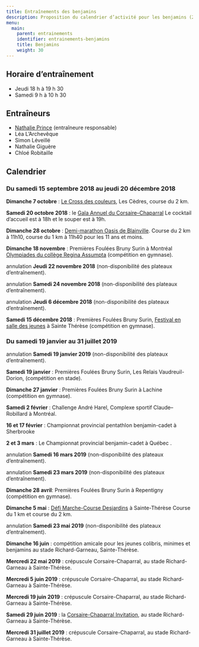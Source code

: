 ```yaml
---
title: Entraînements des benjamins
description: Proposition du calendrier d’activité pour les benjamins (2006–2007).
menu:
  main:
    parent: entrainements
    identifier: entrainements-benjamins
    title: Benjamins
    weight: 30
---
```


## Horaire d’entraînement

- Jeudi 18 h à 19 h 30
- Samedi 9 h à 10 h 30

## Entraîneurs

- [Nathalie Prince](/club/entraineurs/nathalie-prince/) (entraîneure responsable)
- Léa L’Archevêque
- Simon Léveillé
- Nathalie Giguère
- Chloé Robitaille

## Calendrier

### Du samedi 15 septembre 2018 au jeudi 20 décembre 2018

**Dimanche 7 octobre** : [Le Cross des couleurs](https://www.circuitendurance.ca/cross-des-couleurs/), Les Cèdres, course du 2 km.

**Samedi 20 octobre 2018** : le [Gala Annuel du Corsaire–Chaparral](/club/gala-annuel/) Le cocktail d’accueil est à 18h et le souper est à 19h.

**Dimanche 28 octobre** : [Demi-marathon Oasis de Blainville](https://www.lacoursedeblainville.com/fr/). Course du 2 km à 11h10, course du 1 km à 11h40 pour les 11 ans et moins.

**Dimanche 18 novembre** : Premières Foulées Bruny Surin à Montréal [Olympiades du collège Regina Assumpta](https://campagnes.corsaire-chaparral.org/inscription-olympiades-regina-assumpta) (compétition en gymnase).

<span class="badge badge-danger">annulation</span> **Jeudi 22 novembre 2018** (non-disponibilité des plateaux d’entraînement).

<span class="badge badge-danger">annulation</span> **Samedi 24 novembre 2018** (non-disponibilité des plateaux d’entraînement).

<span class="badge badge-danger">annulation</span> **Jeudi 6 décembre 2018** (non-disponibilité des plateaux d’entraînement).

**Samedi 15 décembre 2018** : Premières Foulées Bruny Surin, [Festival en salle des jeunes](/competitions/festival-en-salle-des-jeunes/) à Sainte Thérèse (compétition en gymnase).

### Du samedi 19 janvier au 31 juillet 2019

<span class="badge badge-danger">annulation</span> **Samedi 19 janvier 2019** (non-disponibilité des plateaux d’entraînement).

**Samedi 19 janvier** : Premières Foulées Bruny Surin, Les Relais Vaudreuil-Dorion, (compétition en stade).

**Dimanche 27 janvier** : Premières Foulées Bruny Surin à Lachine (compétition en gymnase).

**Samedi 2 février** : Challenge André Harel, Complexe sportif Claude–Robillard à Montréal.

**16 et 17 février** : Championnat provincial pentathlon benjamin-cadet à Sherbrooke

**2 et 3 mars** : Le Championnat provincial benjamin-cadet à Québec .

<span class="badge badge-danger">annulation</span> **Samedi 16 mars 2019** (non-disponibilité des plateaux d’entraînement).

<span class="badge badge-danger">annulation</span> **Samedi 23 mars 2019** (non-disponibilité des plateaux d’entraînement).

**Dimanche 28 avril**: Premières Foulées Bruny Surin à Repentigny (compétition en gymnase).

**Dimanche 5 mai** : [Défi Marche-Course Desjardins](https://www.circuitendurance.ca/defi-course-et-marche-desjardins/) à Sainte-Thérèse Course du 1 km et course du 2 km.

<span class="badge badge-danger">annulation</span> **Samedi 23 mai 2019** (non-disponibilité des plateaux d’entraînement).

**Dimanche 16 juin** : compétition amicale pour les jeunes colibris, minimes et benjamins au stade Richard-Garneau, Sainte-Thérèse.

**Mercredi 22 mai 2019** : crépuscule Corsaire-Chaparral, au stade Richard-Garneau à Sainte-Thérèse.

**Mercredi 5 juin 2019** : crépuscule Corsaire-Chaparral, au stade Richard-Garneau à Sainte-Thérèse.

**Mercredi 19 juin 2019** : crépuscule Corsaire-Chaparral, au stade Richard-Garneau à Sainte-Thérèse.

**Samedi 29 juin 2019** : la [Corsaire-Chaparral Invitation](/competitions/corsaire-chaparral-invitation/), au stade Richard-Garneau à Sainte-Thérèse.

**Mercredi 31 juillet 2019** : crépuscule Corsaire-Chaparral, au stade Richard-Garneau à Sainte-Thérèse.